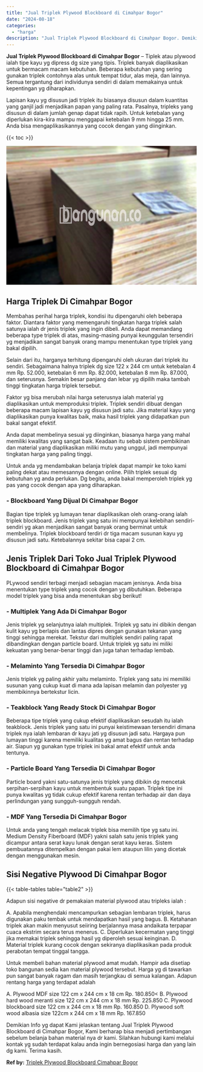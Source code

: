 ```yaml
---
title: "Jual Triplek Plywood Blockboard di Cimahpar Bogor"
date: "2024-08-18"
categories: 
  - "harga"
description: "Jual Triplek Plywood Blockboard di Cimahpar Bogor. Demikian Info yg dapat Kami jelaskan tentang Jual Triplek Plywood Blockboard di Cimahpar Bogor, Kami berha..."
---
```


**Jual Triplek Plywood Blockboard di Cimahpar Bogor** – Tiplek atau plywood ialah tipe kayu yg dipress dg size yang tipis. Triplek banyak diaplikasikan untuk bermacam macam kebutuhan. Beberapa kebutuhan yang sering gunakan triplek contohnya alas untuk tempat tidur, alas meja, dan lainnya. Semua tergantung dari individunya sendiri di dalam memakainya untuk kepentingan yg diharapkan.

Lapisan kayu yg disusun jadi triplek itu biasanya disusun dalam kuantitas yang ganjil jadi menjadikan papan yang paling rata. Pasalnya, tripleks yang disusun di dalam jumlah genap dapat tidak rapih. Untuk ketebalan yang diperlukan kira-kira mampu menggapai ketebalan 9 mm hingga 25 mm. Anda bisa mengaplikasikannya yang cocok dengan yang diinginkan.

{{< toc >}}

![Jual Triplek Plywood Blockboard di Cimahpar Bogor](/images/jual-triplek-murah-28.png)

## Harga Triplek Di Cimahpar Bogor

Membahas perihal harga triplek, kondisi itu dipengaruhi oleh beberapa faktor. Diantara faktor yang memengaruhi tingkatan harga triplek salah satunya ialah dr jenis triplek yang ingin dibeli. Anda dapat memandang beberapa type triplek di atas, masing-masing punyai keunggulan tersendiri yg menjadikan sangat banyak orang mampu menentukan type triplek yang bakal dipilih.

Selain dari itu, harganya terhitung dipengaruhi oleh ukuran dari triplek itu sendiri. Sebagaimana halnya triplek dg size 122 x 244 cm untuk ketebalan 4 mm Rp. 52.000, ketebalan 6 mm Rp. 82.000, ketebalan 8 mm Rp. 87.000, dan seterusnya. Semakin besar panjang dan lebar yg dipilih maka tambah tinggi tingkatan harga triplek tersebut.

Faktor yg bisa merubah nilai harga seterusnya ialah material yg diaplikasikan untuk memproduksi triplek. Triplek sendiri dibuat dengan beberapa macam lapisan kayu yg disusun jadi satu. Jika material kayu yang diaplikasikan punya kwalitas baik, maka hasil triplek yang didapatkan pun bakal sangat efektif.

Anda dapat membelinya sesuai yg diinginkan, biasanya harga yang mahal memiliki kwalitas yang sangat baik. Keadaan itu sebab sistem pembikinan dan material yang diaplikasikan miliki mutu yang unggul, jadi mempunyai tingkatan harga yang paling tinggi.

Untuk anda yg mendambakan belanja triplek dapat mampir ke toko kami paling dekat atau memesannya dengan online. Pilih triplek sesuai dg kebutuhan yg anda perlukan. Dg begitu, anda bakal memperoleh triplek yg pas yang cocok dengan apa yang diharapkan.

### \- Blockboard Yang Dijual Di Cimahpar Bogor

Bagian tipe triplek yg lumayan tenar diaplikasikan oleh orang-orang ialah triplek blockboard. Jenis triplek yang satu ini mempunyai kelebihan sendiri-sendiri yg akan menjadikan sangat banyak orang berminat untuk membelinya. Triplek blockboard terdiri dr tiga macam susunan kayu yg disusun jadi satu. Ketebalannya sekitar bisa capai 2 cm.

## Jenis Triplek Dari Toko Jual Triplek Plywood Blockboard di Cimahpar Bogor

PLywood sendiri terbagi menjadi sebagian macam jenisnya. Anda bisa menentukan type triplek yang cocok dengan yg dibutuhkan. Beberapa model triplek yang bisa anda menentukan sbg berikut!

### \- Multiplek Yang Ada Di Cimahpar Bogor

Jenis triplek yg selanjutnya ialah multiplek. Triplek yg satu ini dibikin dengan kulit kayu yg berlapis dan lantas dipres dengan gunakan tekanan yang tinggi sehingga merekat. Tekstur dari multiplek sendiri paling rapat dibandingkan dengan particle board. Untuk triplek yg satu ini miliki kekuatan yang benar-benar tinggi dan juga tahan terhadap lembab.

### \- Melaminto Yang Tersedia Di Cimahpar Bogor

Jenis triplek yg paling akhir yaitu melaminto. Triplek yang satu ini memiliki susunan yang cukup kuat di mana ada lapisan melamin dan polyester yg membikinnya bertekstur licin.

### \- Teakblock Yang Ready Stock Di Cimahpar Bogor

Beberapa tipe triplek yang cukup efektif diaplikasikan sesudah itu ialah teakblock. Jenis triplek yang satu ini punyai keistimewaan tersendiri dimana triplek nya ialah lembaran dr kayu jati yg disusun jadi satu. Hargaya pun lumayan tinggi karena memiliki kualitas yg amat bagus dan rentan terhadap air. Siapun yg gunakan type triplek ini bakal amat efektif untuk anda tentunya.

### \- Particle Board Yang Tersedia Di Cimahpar Bogor

Particle board yakni satu-satunya jenis triplek yang dibikin dg mencetak serpihan-serpihan kayu untuk membentuk suatu papan. Triplek tipe ini punya kwalitas yg tidak cukup efektif karena rentan terhadap air dan daya perlindungan yang sungguh-sungguh rendah.

### \- MDF Yang Tersedia Di Cimahpar Bogor

Untuk anda yang tengah melacak triplek bisa memilih tipe yg satu ini. Medium Density Fiberboard (MDF) yakni salah satu jenis triplek yang dicampur antara serat kayu lunak dengan serat kayu keras. Sistem pembuatannya ditempelkan dengan pakai lem ataupun lilin yang dicetak dengan menggunakan mesin.

## Sisi Negative Plywood Di Cimahpar Bogor

{{< table-tables table="table2" >}}

Adapun sisi negative dr pemakaian material plywood atau tripleks ialah :

A. Apabila menghendaki mencampurkan sebagian lembaran triplek, harus digunakan paku tembak untuk mendapatkan hasil yang bagus. B. Ketahanan triplek akan makin menyusut seiiring berjalannya masa andaikata terpapar cuaca ekstrim secara terus menerus. C. Diperlukan kecermatan yang tinggi jika memakai triplek sehingga hasil yg diperoleh sesuai keinginan. D. Material triplek kurang cocok dengan sekiranya diaplikasikan pada produk perabotan tempat tinggal tangga.

Untuk membeli bahan material plywood amat mudah. Hampir ada disetiap toko bangunan sedia kan material plywood tersebut. Harga yg di tawarkan pun sangat banyak ragam dan masih terjangkau di semua kalangan. Adapun rentang harga yang terdapat adalah

A. Plywood MDF size 122 cm x 244 cm x 18 cm Rp. 180.850< B. Plywood hard wood meranti size 122 cm x 244 cm x 18 mm Rp. 225.850 C. Plywood blockboard size 122 cm x 244 cm x 18 mm Rp. 160.850 D. Plywood soft wood albasia size 122cm x 244 cm x 18 mm Rp. 167.850

Demikian Info yg dapat Kami jelaskan tentang Jual Triplek Plywood Blockboard di Cimahpar Bogor, Kami berharap bisa menjadi pertimbangan sebelum belanja bahan material nya dr kami. Silahkan hubungi kami melalui kontak yg sudah terdapat kalau anda ingin bernegosiasi harga dan yang lain dg kami. Terima kasih.

**Ref by:** [Triplek Plywood Blockboard Cimahpar Bogor](https://id.wikipedia.org/wiki/Triplek)
